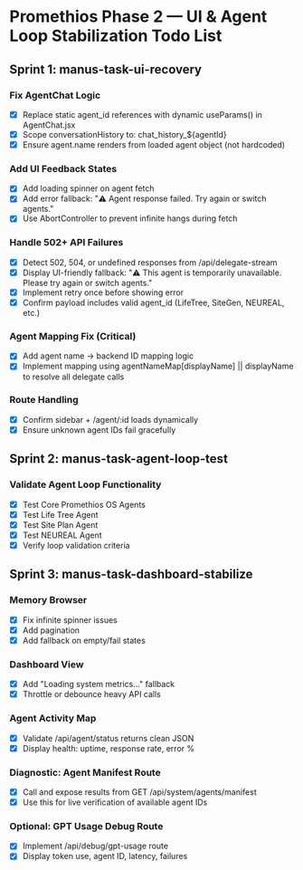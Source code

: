 # Promethios Phase 2 — UI & Agent Loop Stabilization Todo List

## Sprint 1: manus-task-ui-recovery

### Fix AgentChat Logic
- [x] Replace static agent_id references with dynamic useParams() in AgentChat.jsx
- [x] Scope conversationHistory to: chat_history_${agentId}
- [x] Ensure agent.name renders from loaded agent object (not hardcoded)

### Add UI Feedback States
- [x] Add loading spinner on agent fetch
- [x] Add error fallback: "⚠️ Agent response failed. Try again or switch agents."
- [x] Use AbortController to prevent infinite hangs during fetch

### Handle 502+ API Failures
- [x] Detect 502, 504, or undefined responses from /api/delegate-stream
- [x] Display UI-friendly fallback: "⚠️ This agent is temporarily unavailable. Please try again or switch agents."
- [x] Implement retry once before showing error
- [x] Confirm payload includes valid agent_id (LifeTree, SiteGen, NEUREAL, etc.)

### Agent Mapping Fix (Critical)
- [x] Add agent name → backend ID mapping logic
- [x] Implement mapping using agentNameMap[displayName] || displayName to resolve all delegate calls

### Route Handling
- [x] Confirm sidebar + /agent/:id loads dynamically
- [x] Ensure unknown agent IDs fail gracefully

## Sprint 2: manus-task-agent-loop-test

### Validate Agent Loop Functionality
- [x] Test Core Promethios OS Agents
- [x] Test Life Tree Agent
- [x] Test Site Plan Agent
- [x] Test NEUREAL Agent
- [x] Verify loop validation criteria

## Sprint 3: manus-task-dashboard-stabilize

### Memory Browser
- [x] Fix infinite spinner issues
- [x] Add pagination
- [x] Add fallback on empty/fail states

### Dashboard View
- [x] Add "Loading system metrics..." fallback
- [x] Throttle or debounce heavy API calls

### Agent Activity Map
- [x] Validate /api/agent/status returns clean JSON
- [x] Display health: uptime, response rate, error %

### Diagnostic: Agent Manifest Route
- [x] Call and expose results from GET /api/system/agents/manifest
- [x] Use this for live verification of available agent IDs

### Optional: GPT Usage Debug Route
- [x] Implement /api/debug/gpt-usage route
- [x] Display token use, agent ID, latency, failures

